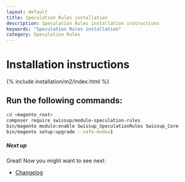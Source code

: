```yaml
---
layout: default
title: Speculation Rules installation
description: Speculation Rules installation instructions
keywords: "Speculation Rules installation"
category: Speculation Rules
---
```


# Installation instructions

{% include installation/m2/index.html %}

## Run the following commands:

```bash
cd <magento_root>
composer require swissup/module-speculation-rules
bin/magento module:enable Swissup_SpeculationRules Swissup_Core
bin/magento setup:upgrade --safe-mode=1
```


##### Next up

Great! Now you might want to see next:

- [Changelog](/m2/extensions/speculation-rules/changelog/)
